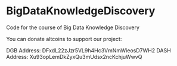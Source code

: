 # BigDataKnowledgeDiscovery
Code for the course of Big Data Knowledge Discovery

You can donate altcoins to support our project:


DGB Address: DFxdL22zJzr5VL9h4Hc3VmNmWieosD7WH2
DASH Address: Xu93opLemDkZyxQu3mUdsx2ncKchjuWwvQ